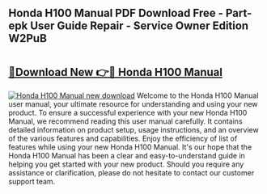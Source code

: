 ## Honda H100 Manual PDF Download Free - Part-epk User Guide Repair - Service Owner Edition W2PuB

# <h2><a href="http://cf23754.oget.top/?id=Honda+H100+Manual">🔗Download New 👉🔴 Honda H100 Manual</a></h2>

[![Honda H100 Manual new download](https://i.imgur.com/5g1atiW.png)](http://cf23754.oget.top/?id=Honda+H100+Manual)
Welcome to the Honda H100 Manual user manual, your ultimate resource for understanding and using your new product. To ensure a successful experience with your new Honda H100 Manual, we recommend reading this user manual carefully. It contains detailed information on product setup, usage instructions, and an overview of the various features and capabilities. Enjoy the efficiency of list of features while using your new Honda H100 Manual. It's our hope that the Honda H100 Manual has been a clear and easy-to-understand guide in helping you get started with your new product. Should you require any assistance or clarification, please do not hesitate to contact our customer support team.
